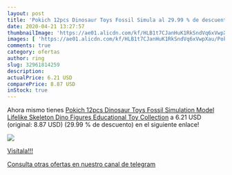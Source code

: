 ```yaml
---
layout: post
title: 'Pokich 12pcs Dinosaur Toys Fossil Simula al 29.99 % de descuento'
date: 2020-04-21 13:27:57
thumbnailImage: 'https://ae01.alicdn.com/kf/HLB1t7CJanHuK1RkSndVq6xVwpXau/Pokich-12pcs-Dinosaur-Toys-Fossil-Simulation-Model-Lifelike-Skeleton-Dino-Figures-Educational-Toy-Collection.jpg_350x350._SL200_.jpg'
images: [ 'https://ae01.alicdn.com/kf/HLB1t7CJanHuK1RkSndVq6xVwpXau/Pokich-12pcs-Dinosaur-Toys-Fossil-Simulation-Model-Lifelike-Skeleton-Dino-Figures-Educational-Toy-Collection.jpg_350x350._SL200_.jpg' ]
comments: true
category: ofertas
author: ring
slug: 32961814259
description:
actualPrice: 6.21 USD
comparePrice: 8.87 USD
inStock: true
---
```


Ahora mismo tienes [Pokich 12pcs Dinosaur Toys Fossil Simulation Model Lifelike Skeleton Dino Figures Educational Toy Collection](https://www.amazon.com/dp/32961814259/?tag=redken08-20) a 6.21 USD (original: 8.87 USD) (29.99 %  de descuento) en el siguiente enlace!

[![](https://ae01.alicdn.com/kf/HLB1t7CJanHuK1RkSndVq6xVwpXau/Pokich-12pcs-Dinosaur-Toys-Fossil-Simulation-Model-Lifelike-Skeleton-Dino-Figures-Educational-Toy-Collection.jpg_350x350._SL200_.jpg)](https://www.amazon.com/dp/32961814259/?tag=redken08-20)

[Visítala!!!](https://www.amazon.com/dp/32961814259/?tag=redken08-20)

[Consulta otras ofertas en nuestro canal de telegram](https://t.me/s/ofertas25)
